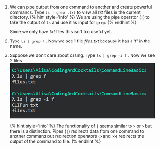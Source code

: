 1. We can pipe output from one command to another and create powerful commands. Type `ls | grep .txt` <i class="fa fa-share fa-rotate-180"></i> to view all _txt_ files in the current directory.
   {% hint style='info' %}
We are using the pipe operator (`|`) to take the output of `ls` and use it as input for `grep`.
   {% endhint %}

   Since we only have _txt_ files this isn't too useful yet.

1. Type `ls | grep f` <i class="fa fa-share fa-rotate-180"></i>. Now we see 1 file _files.txt_ because it has a 'f' in the name.

1. Suppose we don't care about casing. Type `ls | grep -i f` <i class="fa fa-share fa-rotate-180"></i>. Now we see 2 files
   ![](./images/pipe.png)

   {% hint style='info' %}
The functionality of `|` seems similar to `>` or `>` but there is a distinction. Pipes (`|`) redirects data from one command to another command but redirection operators (`>` and `>>`) redirects the output of the command to file.
   {% endhint %}